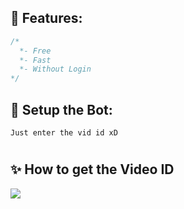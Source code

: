 

## 🐺 Features:
```cs
/*
  *- Free
  *- Fast
  *- Without Login
*/
```



## 🚀 Setup the Bot:
```
Just enter the vid id xD
```

#

## ✨ How to get the Video ID

<img src='https://cdn.discordapp.com/attachments/947217356445351977/963416117756436520/unknown.png'>



